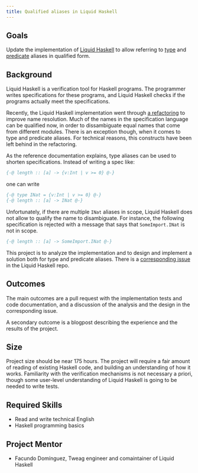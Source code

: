 ```yaml
---
title: Qualified aliases in Liquid Haskell
---
```


## Goals

Update the implementation of [Liquid Haskell][] to allow referring to
[type][] and [predicate][] aliases in qualified form.

[Liquid Haskell]: https://ucsd-progsys.github.io/liquidhaskell/
[type]: https://ucsd-progsys.github.io/liquidhaskell/specifications/#type-aliases
[predicate]: https://ucsd-progsys.github.io/liquidhaskell/specifications/#predicate-aliases

## Background

Liquid Haskell is a verification tool for Haskell programs. The programmer
writes specifications for these programs, and Liquid Haskell checks if the
programs actually meet the specifications.

Recently, the Liquid Haskell implementation went through [a refactoring][] to
improve name resolution. Much of the names in the specification language can
be qualified now, in order to dissambiguate equal names that come from different
modules. There is an exception though, when it comes to type and predicate
aliases. For technical reasons, this constructs have been left behind in the refactoring.

[a refactoring]: https://github.com/ucsd-progsys/liquidhaskell/issues/2961

As the reference documentation explains, type aliases can be used to shorten specifications.
Instead of writing a spec like:

```Haskell
{-@ length :: [a] -> {v:Int | v >= 0} @-}
```

one can write

```Haskell
{-@ type INat = {v:Int | v >= 0} @-}
{-@ length :: [a] -> INat @-}
```

Unfortunately, if there are multiple `INat` aliases in scope, Liquid Haskell does not
allow to qualify the name to disambiguate. For instance, the following specification is
rejected with a message that says that `SomeImport.INat` is not in scope.

```Haskell
{-@ length :: [a] -> SomeImport.INat @-}
```

This project is to analyze the implementation and to design and implement a solution both
for type and predicate aliases.
There is a [corresponding issue][] in the Liquid Haskell repo.

[corresponding issue]: https://github.com/ucsd-progsys/liquidhaskell/issues/2481

## Outcomes

The main outcomes are a pull request with the implementation tests and code
documentation, and a discussion of the analysis and the design in the corresponding
issue.

A secondary outcome is a blogpost describing the experience and the results of
the project.

## Size

Project size should be near 175 hours. The project will require a fair amount of reading of existing
Haskell code, and building an understanding of how it works. Familiarity with the verification
mechanisms is not necessary a priori, though some user-level understanding of Liquid Haskell
is going to be needed to write tests.

## Required Skills

* Read and write technical English
* Haskell programming basics

## Project Mentor

* Facundo Domínguez, Tweag engineer and comaintainer of Liquid Haskell
